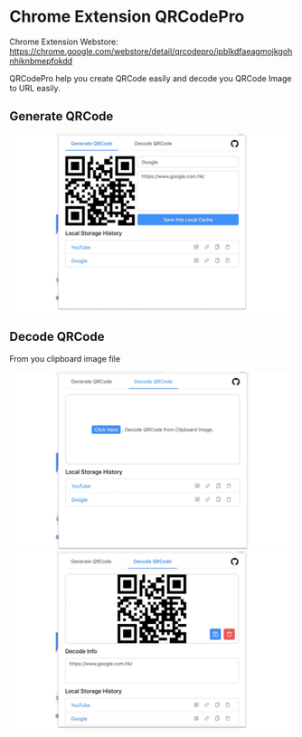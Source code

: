 # Chrome Extension QRCodePro

Chrome Extension Webstore: https://chrome.google.com/webstore/detail/qrcodepro/ipblkdfaeagmojkgohnhiknbmepfokdd

QRCodePro help you create QRCode easily and decode you QRCode Image to URL easily.

## Generate QRCode

![QRCodePro](./images/en/Generate_QRCode.jpg)

## Decode QRCode

From you clipboard image file

![QRCodePro](./images/en/Decode_QRCode.jpg)
![QRCodePro](./images/en/Decode_QRCode_2.jpg)
